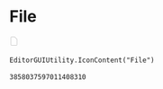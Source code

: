 # File
![](/img/File.png)

``` CSharp
EditorGUIUtility.IconContent("File")
```
```
3858037597011408310
```
